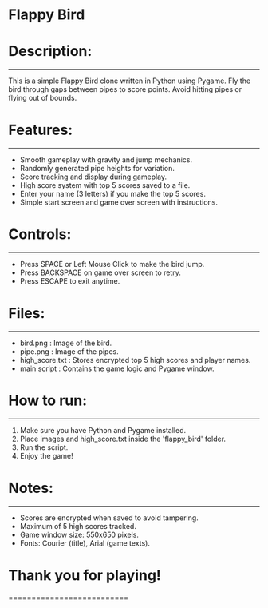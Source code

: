 # Flappy Bird

# Description:
------------
This is a simple Flappy Bird clone written in Python using Pygame.
Fly the bird through gaps between pipes to score points. Avoid hitting pipes or flying out of bounds.

# Features:
---------
- Smooth gameplay with gravity and jump mechanics.
- Randomly generated pipe heights for variation.
- Score tracking and display during gameplay.
- High score system with top 5 scores saved to a file.
- Enter your name (3 letters) if you make the top 5 scores.
- Simple start screen and game over screen with instructions.

# Controls:
---------
- Press SPACE or Left Mouse Click to make the bird jump.
- Press BACKSPACE on game over screen to retry.
- Press ESCAPE to exit anytime.

# Files:
------
- bird.png : Image of the bird.
- pipe.png : Image of the pipes.
- high_score.txt : Stores encrypted top 5 high scores and player names.
- main script : Contains the game logic and Pygame window.

# How to run:
-----------
1. Make sure you have Python and Pygame installed.
2. Place images and high_score.txt inside the 'flappy_bird' folder.
3. Run the script.
4. Enjoy the game!

# Notes:
------
- Scores are encrypted when saved to avoid tampering.
- Maximum of 5 high scores tracked.
- Game window size: 550x650 pixels.
- Fonts: Courier (title), Arial (game texts).

# Thank you for playing!

==========================
